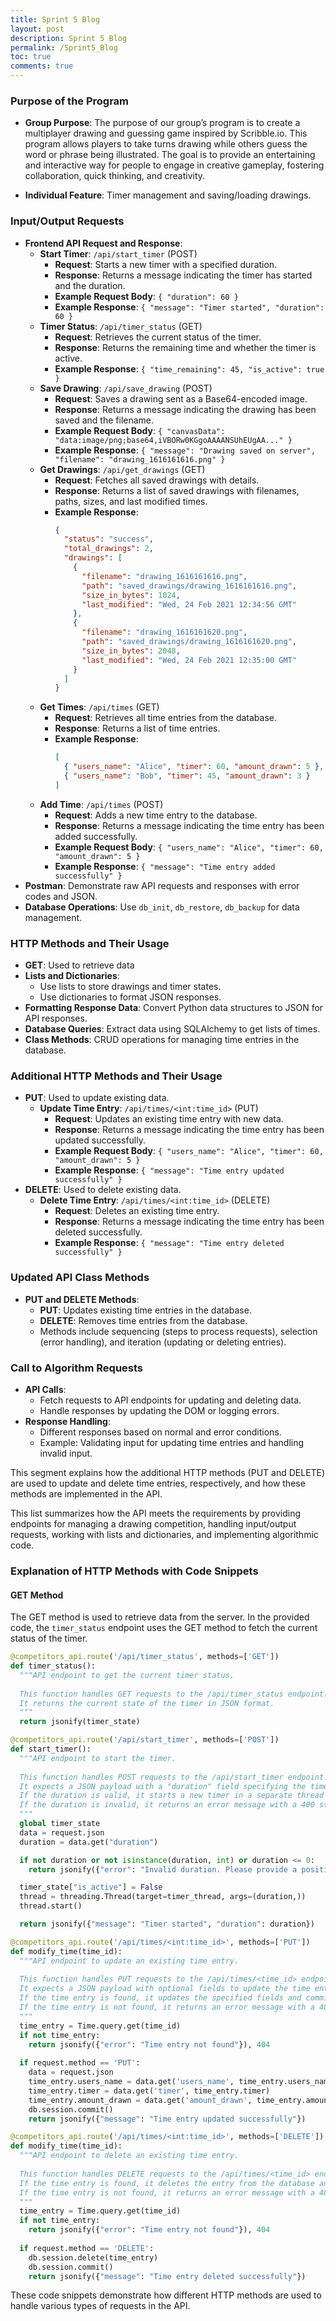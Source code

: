 ```yaml
---
title: Sprint 5 Blog
layout: post
description: Sprint 5 Blog
permalink: /Sprint5_Blog
toc: true
comments: true
---
```


### Purpose of the Program
- **Group Purpose**: The purpose of our group’s program is to create a multiplayer drawing and guessing game inspired by Scribble.io. This program allows players to take turns drawing while others guess the word or phrase being illustrated. The goal is to provide an entertaining and interactive way for people to engage in creative gameplay, fostering collaboration, quick thinking, and creativity.

- **Individual Feature**: Timer management and saving/loading drawings.

### Input/Output Requests
- **Frontend API Request and Response**: 
  - **Start Timer**: `/api/start_timer` (POST)
    - **Request**: Starts a new timer with a specified duration.
    - **Response**: Returns a message indicating the timer has started and the duration.
    - **Example Request Body**: `{ "duration": 60 }`
    - **Example Response**: `{ "message": "Timer started", "duration": 60 }`
  - **Timer Status**: `/api/timer_status` (GET)
    - **Request**: Retrieves the current status of the timer.
    - **Response**: Returns the remaining time and whether the timer is active.
    - **Example Response**: `{ "time_remaining": 45, "is_active": true }`
  - **Save Drawing**: `/api/save_drawing` (POST)
    - **Request**: Saves a drawing sent as a Base64-encoded image.
    - **Response**: Returns a message indicating the drawing has been saved and the filename.
    - **Example Request Body**: `{ "canvasData": "data:image/png;base64,iVBORw0KGgoAAAANSUhEUgAA..." }`
    - **Example Response**: `{ "message": "Drawing saved on server", "filename": "drawing_1616161616.png" }`
  - **Get Drawings**: `/api/get_drawings` (GET)
    - **Request**: Fetches all saved drawings with details.
    - **Response**: Returns a list of saved drawings with filenames, paths, sizes, and last modified times.
    - **Example Response**: 
      ```json
      {
        "status": "success",
        "total_drawings": 2,
        "drawings": [
          {
            "filename": "drawing_1616161616.png",
            "path": "saved_drawings/drawing_1616161616.png",
            "size_in_bytes": 1024,
            "last_modified": "Wed, 24 Feb 2021 12:34:56 GMT"
          },
          {
            "filename": "drawing_1616161620.png",
            "path": "saved_drawings/drawing_1616161620.png",
            "size_in_bytes": 2048,
            "last_modified": "Wed, 24 Feb 2021 12:35:00 GMT"
          }
        ]
      }
      ```
  - **Get Times**: `/api/times` (GET)
    - **Request**: Retrieves all time entries from the database.
    - **Response**: Returns a list of time entries.
    - **Example Response**: 
      ```json
      [
        { "users_name": "Alice", "timer": 60, "amount_drawn": 5 },
        { "users_name": "Bob", "timer": 45, "amount_drawn": 3 }
      ]
      ```
  - **Add Time**: `/api/times` (POST)
    - **Request**: Adds a new time entry to the database.
    - **Response**: Returns a message indicating the time entry has been added successfully.
    - **Example Request Body**: `{ "users_name": "Alice", "timer": 60, "amount_drawn": 5 }`
    - **Example Response**: `{ "message": "Time entry added successfully" }`
- **Postman**: Demonstrate raw API requests and responses with error codes and JSON.
- **Database Operations**: Use `db_init`, `db_restore`, `db_backup` for data management.

### HTTP Methods and Their Usage
- **GET**: Used to retrieve data
- **Lists and Dictionaries**: 
  - Use lists to store drawings and timer states.
  - Use dictionaries to format JSON responses.
- **Formatting Response Data**: Convert Python data structures to JSON for API responses.
- **Database Queries**: Extract data using SQLAlchemy to get lists of times.
- **Class Methods**: CRUD operations for managing time entries in the database.

### Additional HTTP Methods and Their Usage
- **PUT**: Used to update existing data.
  - **Update Time Entry**: `/api/times/<int:time_id>` (PUT)
    - **Request**: Updates an existing time entry with new data.
    - **Response**: Returns a message indicating the time entry has been updated successfully.
    - **Example Request Body**: `{ "users_name": "Alice", "timer": 60, "amount_drawn": 5 }`
    - **Example Response**: `{ "message": "Time entry updated successfully" }`
- **DELETE**: Used to delete existing data.
  - **Delete Time Entry**: `/api/times/<int:time_id>` (DELETE)
    - **Request**: Deletes an existing time entry.
    - **Response**: Returns a message indicating the time entry has been deleted successfully.
    - **Example Response**: `{ "message": "Time entry deleted successfully" }`

### Updated API Class Methods
- **PUT and DELETE Methods**: 
  - **PUT**: Updates existing time entries in the database.
  - **DELETE**: Removes time entries from the database.
  - Methods include sequencing (steps to process requests), selection (error handling), and iteration (updating or deleting entries).

### Call to Algorithm Requests
- **API Calls**: 
  - Fetch requests to API endpoints for updating and deleting data.
  - Handle responses by updating the DOM or logging errors.
- **Response Handling**: 
  - Different responses based on normal and error conditions.
  - Example: Validating input for updating time entries and handling invalid input.

This segment explains how the additional HTTP methods (PUT and DELETE) are used to update and delete time entries, respectively, and how these methods are implemented in the API.
  

This list summarizes how the API meets the requirements by providing endpoints for managing a drawing competition, handling input/output requests, working with lists and dictionaries, and implementing algorithmic code.
### Explanation of HTTP Methods with Code Snippets

#### GET Method
The GET method is used to retrieve data from the server. In the provided code, the `timer_status` endpoint uses the GET method to fetch the current status of the timer.

```python
@competitors_api.route('/api/timer_status', methods=['GET'])
def timer_status():
  """API endpoint to get the current timer status.
  
  This function handles GET requests to the /api/timer_status endpoint.
  It returns the current state of the timer in JSON format.
  """
  return jsonify(timer_state)

@competitors_api.route('/api/start_timer', methods=['POST'])
def start_timer():
  """API endpoint to start the timer.
  
  This function handles POST requests to the /api/start_timer endpoint.
  It expects a JSON payload with a "duration" field specifying the timer duration in seconds.
  If the duration is valid, it starts a new timer in a separate thread and returns a success message.
  If the duration is invalid, it returns an error message with a 400 status code.
  """
  global timer_state
  data = request.json
  duration = data.get("duration")

  if not duration or not isinstance(duration, int) or duration <= 0:
    return jsonify({"error": "Invalid duration. Please provide a positive integer."}), 400

  timer_state["is_active"] = False
  thread = threading.Thread(target=timer_thread, args=(duration,))
  thread.start()

  return jsonify({"message": "Timer started", "duration": duration})

@competitors_api.route('/api/times/<int:time_id>', methods=['PUT'])
def modify_time(time_id):
  """API endpoint to update an existing time entry.
  
  This function handles PUT requests to the /api/times/<time_id> endpoint.
  It expects a JSON payload with optional fields to update the time entry.
  If the time entry is found, it updates the specified fields and commits the changes to the database.
  If the time entry is not found, it returns an error message with a 404 status code.
  """
  time_entry = Time.query.get(time_id)
  if not time_entry:
    return jsonify({"error": "Time entry not found"}), 404
  
  if request.method == 'PUT':
    data = request.json
    time_entry.users_name = data.get('users_name', time_entry.users_name)
    time_entry.timer = data.get('timer', time_entry.timer)
    time_entry.amount_drawn = data.get('amount_drawn', time_entry.amount_drawn)
    db.session.commit()
    return jsonify({"message": "Time entry updated successfully"})

@competitors_api.route('/api/times/<int:time_id>', methods=['DELETE'])
def modify_time(time_id):
  """API endpoint to delete an existing time entry.
  
  This function handles DELETE requests to the /api/times/<time_id> endpoint.
  If the time entry is found, it deletes the entry from the database and commits the changes.
  If the time entry is not found, it returns an error message with a 404 status code.
  """
  time_entry = Time.query.get(time_id)
  if not time_entry:
    return jsonify({"error": "Time entry not found"}), 404
  
  if request.method == 'DELETE':
    db.session.delete(time_entry)
    db.session.commit()
    return jsonify({"message": "Time entry deleted successfully"})
```

These code snippets demonstrate how different HTTP methods are used to handle various types of requests in the API.
